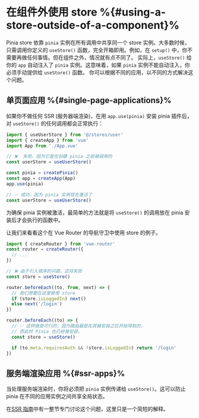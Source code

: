# 在组件外使用 store %{#using-a-store-outside-of-a-component}%

Pinia store 依靠 `pinia` 实例在所有调用中共享同一个 store 实例。大多数时候，只需调用你定义的 `useStore()` 函数，完全开箱即用。例如，在 `setup()` 中，你不需要再做任何事情。但在组件之外，情况就有点不同了。
实际上，`useStore()` 给你的 `app` 自动注入了 `pinia` 实例。这意味着，如果 `pinia` 实例不能自动注入，你必须手动提供给 `useStore()` 函数。
你可以根据不同的应用，以不同的方式解决这个问题。

## 单页面应用 %{#single-page-applications}%

如果你不做任何 SSR (服务器端渲染)，在用 `app.use(pinia)` 安装 pinia 插件后，对 `useStore()` 的任何调用都会正常执行：

```js
import { useUserStore } from '@/stores/user'
import { createApp } from 'vue'
import App from './App.vue'

// ❌  失败，因为它是在创建 pinia 之前被调用的
const userStore = useUserStore()

const pinia = createPinia()
const app = createApp(App)
app.use(pinia)

// ✅ 成功，因为 pinia 实例现在激活了
const userStore = useUserStore()
```

为确保 pinia 实例被激活，最简单的方法就是将 `useStore()` 的调用放在 pinia 安
装后才会执行的函数中。

让我们来看看这个在 Vue Router 的导航守卫中使用 store 的例子。

```js
import { createRouter } from 'vue-router'
const router = createRouter({
  // ...
})

// ❌ 由于引入顺序的问题，这将失败
const store = useStore()

router.beforeEach((to, from, next) => {
  // 我们想要在这里使用 store
  if (store.isLoggedIn) next()
  else next('/login')
})

router.beforeEach((to) => {
  // ✅ 这样做是可行的，因为路由器是在其被安装之后开始导航的，
  // 而此时 Pinia 也已经被安装。
  const store = useStore()

  if (to.meta.requiresAuth && !store.isLoggedIn) return '/login'
})
```

## 服务端渲染应用 %{#ssr-apps}%

当处理服务端渲染时，你将必须把 `pinia` 实例传递给 `useStore()`。这可以防止 pinia 在不同的应用实例之间共享全局状态。

在[SSR 指南](../ssr/index.md)中有一整节专门讨论这个问题，这里只是一个简短的解释。
